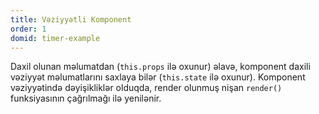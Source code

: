 ```yaml
---
title: Vəziyyətli Komponent
order: 1
domid: timer-example
---
```


Daxil olunan məlumatdan (`this.props` ilə oxunur) əlavə, komponent daxili vəziyyət məlumatlarını saxlaya bilər (`this.state` ilə  oxunur). Komponent vəziyyətində dəyişikliklər olduqda, render olunmuş nişan `render()` funksiyasının çağrılmağı ilə yenilənir.
